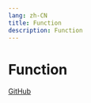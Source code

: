 ```yaml
---
lang: zh-CN
title: Function
description: Function
---
```


# Function

<!-- URL -->
[GitHub](https://github.com/CatNulls) 